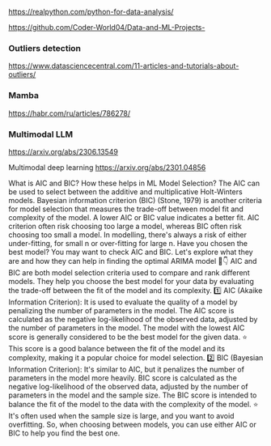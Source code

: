 https://realpython.com/python-for-data-analysis/

https://github.com/Coder-World04/Data-and-ML-Projects-

### Outliers detection
https://www.datasciencecentral.com/11-articles-and-tutorials-about-outliers/

### Mamba
https://habr.com/ru/articles/786278/

### Multimodal LLM
https://arxiv.org/abs/2306.13549

Multimodal deep learning
https://arxiv.org/abs/2301.04856 

What is AIC and BIC? How these helps in ML Model Selection? 
The AIC can be used to select between the additive and multiplicative Holt-Winters models. Bayesian information criterion (BIC) (Stone, 1979) is another criteria for model selection that measures the trade-off between model fit and complexity of the model. A lower AIC or BIC value indicates a better fit.
AIC criterion often risk choosing too large a model, whereas BIC often risk choosing too small a model. In modelling, there's always a risk of either under-fitting, for small n or over-fitting for large n.
Have you chosen the best model?
You may want to check AIC and BIC.
Let's explore what they are and how they can help in finding the optimal ARIMA model 🧵👇
AIC and BIC are both model selection criteria used to compare and rank different models.
They help you choose the best model for your data by evaluating the trade-off between the fit of the model and its complexity.
1️⃣ AIC (Akaike Information Criterion):
It is used to evaluate the quality of a model by penalizing the number of parameters in the model.
The AIC score is calculated as the negative log-likelihood of the observed data, adjusted by the number of parameters in the model.
The model with the lowest AIC score is generally considered to be the best model for the given data.
⭐ This score is a good balance between the fit of the model and its complexity, making it a popular choice for model selection.
2️⃣ BIC (Bayesian Information Criterion):
It's similar to AIC, but it penalizes the number of parameters in the model more heavily.
BIC score is calculated as the negative log-likelihood of the observed data, adjusted by the number of parameters in the model and the sample size.
The BIC score is intended to balance the fit of the model to the data with the complexity of the model.
⭐ It's often used when the sample size is large, and you want to avoid overfitting.
So, when choosing between models, you can use either AIC or BIC to help you find the best one.
